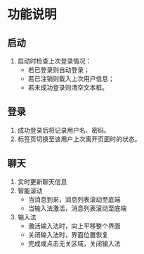 

# 功能说明

## 启动

1. 启动时检查上次登录情况：
    * 若已登录则自动登录；
    * 若已注销则载入上次用户信息；
    * 若未成功登录则清空文本框。

## 登录

1. 成功登录后将记录用户名、密码。
2. 标签页切换至该用户上次离开页面时的状态。


## 聊天

1. 实时更新聊天信息
2. 智能滚动  
	* 当消息到来，消息列表滚动至底端
	* 当输入法激活，消息列表滚动至底端
3. 输入法
	* 激活输入法时，向上平移整个界面
	* 关闭输入法时，界面位置恢复
	* 完成或点击无关区域，关闭输入法

